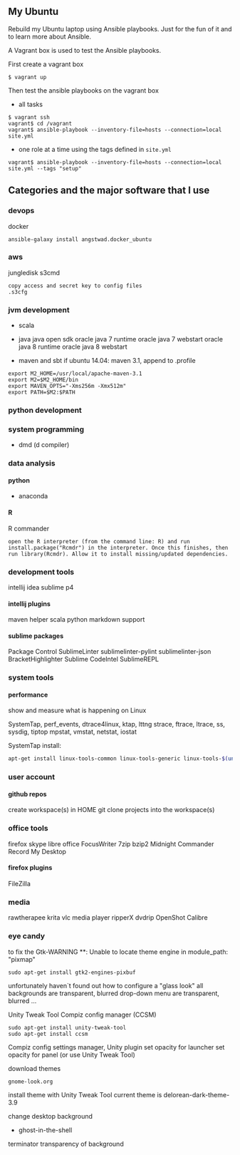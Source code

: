## My Ubuntu
Rebuild my Ubuntu laptop using Ansible playbooks. Just for the fun of it and to learn more about Ansible.

A Vagrant box is used to test the Ansible playbooks.

First create a vagrant box
```
$ vagrant up
```

Then test the ansible playbooks on the vagrant box
* all tasks
```
$ vagrant ssh
vagrant$ cd /vagrant
vagrant$ ansible-playbook --inventory-file=hosts --connection=local site.yml
```

* one role at a time using the tags defined in `site.yml`
```
vagrant$ ansible-playbook --inventory-file=hosts --connection=local site.yml --tags "setup"
```


## Categories and the major software that I use

### devops
docker
```
ansible-galaxy install angstwad.docker_ubuntu
```

### aws
jungledisk
s3cmd
```
copy access and secret key to config files
.s3cfg
```

### jvm development
* scala

* java
java open sdk
oracle java 7 runtime
oracle java 7 webstart
oracle java 8 runtime
oracle java 8 webstart

* maven and sbt
if ubuntu 14.04:
	maven 3.1, append to .profile
```
export M2_HOME=/usr/local/apache-maven-3.1
export M2=$M2_HOME/bin
export MAVEN_OPTS="-Xms256m -Xmx512m"
export PATH=$M2:$PATH
```

### python development

### system programming

* dmd (d compiler)


### data analysis

#### python
* anaconda

#### R
R commander
```
open the R interpreter (from the command line: R) and run install.package("Rcmdr") in the interpreter. Once this finishes, then run library(Rcmdr). Allow it to install missing/updated dependencies.
```

### development tools
intellij idea
sublime
p4

#### intellij plugins
maven helper
scala
python
markdown support

#### sublime packages
Package Control
SublimeLinter
sublimelinter-pylint
sublimelinter-json
BracketHighlighter
Sublime CodeIntel
SublimeREPL

### system tools

#### performance
show and measure what is happening on Linux

SystemTap, perf_events, dtrace4linux, ktap, lttng
strace, ftrace, ltrace, ss, sysdig, tiptop
mpstat, vmstat, netstat, iostat

SystemTap install:
```bash
apt-get install linux-tools-common linux-tools-generic linux-tools-$(uname -r)
```

### user account

#### github repos
create workspace(s) in HOME
git clone projects into the workspace(s)

### office tools
firefox
skype
libre office
FocusWriter
7zip
bzip2
Midnight Commander
Record My Desktop

#### firefox plugins
FileZilla

### media
rawtherapee
krita
vlc media player
ripperX
dvdrip
OpenShot
Calibre

### eye candy
to fix the 
Gtk-WARNING **: Unable to locate theme engine in module_path: "pixmap"
```
sudo apt-get install gtk2-engines-pixbuf
```


unfortunately haven`t found out how to configure a "glass look"
  all backgrounds are transparent, blurred
  drop-down menu are transparent, blurred
  ...

Unity Tweak Tool
Compiz config manager (CCSM)
```
sudo apt-get install unity-tweak-tool
sudo apt-get install ccsm
```

Compiz config settings manager, Unity plugin
	set opacity for launcher
	set opacity for panel (or use Unity Tweak Tool)


download themes
```
gnome-look.org
```

install theme with Unity Tweak Tool
  current theme is delorean-dark-theme-3.9

change desktop background
* ghost-in-the-shell

terminator
	transparency of background
